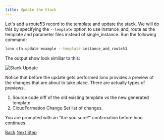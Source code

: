 ```yaml
---
title: Update the Stack
---
```


Let's add a route53 record to the template and update the stack. We will do this by specifying the `--template` option to use instance_and_route as the template and parameter files instead of single_instance.  Run the following command:

```sh
lono cfn update example --template instance_and_route53
```

The output show look similiar to this:

<img src="/img/tutorial/cfn-update.png" alt="Stack Update" class="doc-photo">

Notice that before the update gets performed lono provides a preview of the changes that are about to take place. There are actually types of previews.

1. Source code diff of the old existing template vs the new generated template
2. CloudFormation Change Set list of changes.

You are prompted with an "Are you sure?" confirmation before lono continues.

<a class="btn btn-basic" href="{% link _docs/scratch-cfn-create.md %}">Back</a>
<a class="btn btn-primary" href="{% link _docs/scratch-cfn-preview.md %}">Next Step</a>

